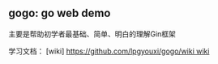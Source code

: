 ## gogo: go web demo
主要是帮助初学者最基础、简单、明白的理解Gin框架

学习文档：
[wiki] https://github.com/lpgyouxi/gogo/wiki wiki

